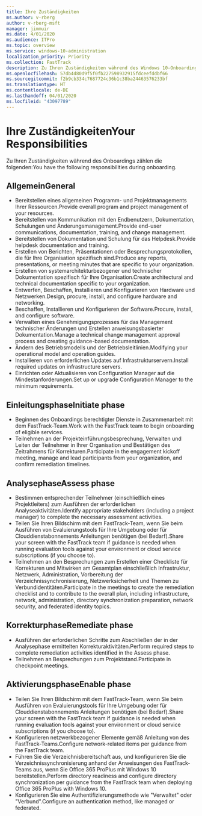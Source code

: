 ```yaml
---
title: Ihre Zuständigkeiten
ms.author: v-rberg
author: v-rberg-msft
manager: jimmuir
ms.date: 4/01/2020
ms.audience: ITPro
ms.topic: overview
ms.service: windows-10-administration
localization_priority: Priority
ms.collection: FastTrack
description: Zu Ihren Zuständigkeiten während des Windows 10-Onboardings zählen die folgenden.
ms.openlocfilehash: 57db4d80d9f5f0fb227598932915fdceefddbf66
ms.sourcegitcommit: f2b9cb334c7687724c36b1c38ba24463576233bf
ms.translationtype: HT
ms.contentlocale: de-DE
ms.lasthandoff: 04/01/2020
ms.locfileid: "43097789"
---
```

# <a name="your-responsibilities"></a><span data-ttu-id="e0644-103">Ihre Zuständigkeiten</span><span class="sxs-lookup"><span data-stu-id="e0644-103">Your Responsibilities</span></span>

<span data-ttu-id="e0644-104">Zu Ihren Zuständigkeiten während des Onboardings zählen die folgenden:</span><span class="sxs-lookup"><span data-stu-id="e0644-104">You have the following responsibilities during onboarding.</span></span>

## <a name="general"></a><span data-ttu-id="e0644-105">Allgemein</span><span class="sxs-lookup"><span data-stu-id="e0644-105">General</span></span>

- <span data-ttu-id="e0644-106">Bereitstellen eines allgemeinen Programm- und Projektmanagements Ihrer Ressourcen.</span><span class="sxs-lookup"><span data-stu-id="e0644-106">Provide overall program and project management of your resources.</span></span>
- <span data-ttu-id="e0644-107">Bereitstellen von Kommunikation mit den Endbenutzern, Dokumentation, Schulungen und Änderungsmanagement.</span><span class="sxs-lookup"><span data-stu-id="e0644-107">Provide end-user communications, documentation, training, and change management.</span></span>
- <span data-ttu-id="e0644-108">Bereitstellen von Dokumentation und Schulung für das Helpdesk.</span><span class="sxs-lookup"><span data-stu-id="e0644-108">Provide helpdesk documentation and training.</span></span>
- <span data-ttu-id="e0644-109">Erstellen von Berichten, Präsentationen oder Besprechungsprotokollen, die für Ihre Organisation spezifisch sind.</span><span class="sxs-lookup"><span data-stu-id="e0644-109">Produce any reports, presentations, or meeting minutes that are specific to your organization.</span></span>
- <span data-ttu-id="e0644-110">Erstellen von systemarchitekturbezogener und technischer Dokumentation spezifisch für Ihre Organisation.</span><span class="sxs-lookup"><span data-stu-id="e0644-110">Create architectural and technical documentation specific to your organization.</span></span>
- <span data-ttu-id="e0644-111">Entwerfen, Beschaffen, Installieren und Konfigurieren von Hardware und Netzwerken.</span><span class="sxs-lookup"><span data-stu-id="e0644-111">Design, procure, install, and configure hardware and networking.</span></span>
- <span data-ttu-id="e0644-112">Beschaffen, Installieren und Konfigurieren der Software.</span><span class="sxs-lookup"><span data-stu-id="e0644-112">Procure, install, and configure software.</span></span>
- <span data-ttu-id="e0644-113">Verwalten eines Genehmigungsprozesses für das Management technischer Änderungen und Erstellen anweisungsbasierter Dokumentation.</span><span class="sxs-lookup"><span data-stu-id="e0644-113">Manage a technical change management approval process and creating guidance-based documentation.</span></span>
- <span data-ttu-id="e0644-114">Ändern des Betriebsmodells und der Betriebsleitlinien.</span><span class="sxs-lookup"><span data-stu-id="e0644-114">Modifying your operational model and operation guides.</span></span>
- <span data-ttu-id="e0644-115">Installieren von erforderlichen Updates auf Infrastrukturservern.</span><span class="sxs-lookup"><span data-stu-id="e0644-115">Install required updates on infrastructure servers.</span></span>
- <span data-ttu-id="e0644-116">Einrichten oder Aktualisieren von Configuration Manager auf die Mindestanforderungen.</span><span class="sxs-lookup"><span data-stu-id="e0644-116">Set up or upgrade Configuration Manager to the minimum requirements.</span></span>

## <a name="initiate-phase"></a><span data-ttu-id="e0644-117">Einleitungsphase</span><span class="sxs-lookup"><span data-stu-id="e0644-117">Initiate phase</span></span>

- <span data-ttu-id="e0644-118">Beginnen des Onboardings berechtigter Dienste in Zusammenarbeit mit dem FastTrack-Team.</span><span class="sxs-lookup"><span data-stu-id="e0644-118">Work with the FastTrack team to begin onboarding of eligible services.</span></span>
- <span data-ttu-id="e0644-119">Teilnehmen an der Projekteinführungsbesprechung, Verwalten und Leiten der Teilnehmer in Ihrer Organisation und Bestätigen des Zeitrahmens für Korrekturen.</span><span class="sxs-lookup"><span data-stu-id="e0644-119">Participate in the engagement kickoff meeting, manage and lead participants from your organization, and confirm remediation timelines.</span></span>

## <a name="assess-phase"></a><span data-ttu-id="e0644-120">Analysephase</span><span class="sxs-lookup"><span data-stu-id="e0644-120">Assess phase</span></span>

- <span data-ttu-id="e0644-121">Bestimmen entsprechender Teilnehmer (einschließlich eines Projektleiters) zum Ausführen der erforderlichen Analyseaktivitäten.</span><span class="sxs-lookup"><span data-stu-id="e0644-121">Identify appropriate stakeholders (including a project manager) to complete the necessary assessment activities.</span></span>
- <span data-ttu-id="e0644-122">Teilen Sie Ihren Bildschirm mit dem FastTrack-Team, wenn Sie beim Ausführen von Evaluierungstools für Ihre Umgebung oder für Clouddienstabonnements Anleitungen benötigen (bei Bedarf).</span><span class="sxs-lookup"><span data-stu-id="e0644-122">Share your screen with the FastTrack team if guidance is needed when running evaluation tools against your environment or cloud service subscriptions (if you choose to).</span></span>
- <span data-ttu-id="e0644-123">Teilnehmen an den Besprechungen zum Erstellen einer Checkliste für Korrekturen und Mitwirken am Gesamtplan einschließlich Infrastruktur, Netzwerk, Administration, Vorbereitung der Verzeichnissynchronisierung, Netzwerksicherheit und Themen zu Verbundidentitäten.</span><span class="sxs-lookup"><span data-stu-id="e0644-123">Participate in the meetings to create the remediation checklist and to contribute to the overall plan, including infrastructure, network, administration, directory synchronization preparation, network security, and federated identity topics.</span></span>

## <a name="remediate-phase"></a><span data-ttu-id="e0644-124">Korrekturphase</span><span class="sxs-lookup"><span data-stu-id="e0644-124">Remediate phase</span></span>

- <span data-ttu-id="e0644-125">Ausführen der erforderlichen Schritte zum Abschließen der in der Analysephase ermittelten Korrekturaktivitäten.</span><span class="sxs-lookup"><span data-stu-id="e0644-125">Perform required steps to complete remediation activities identified in the Assess phase.</span></span>
- <span data-ttu-id="e0644-126">Teilnehmen an Besprechungen zum Projektstand.</span><span class="sxs-lookup"><span data-stu-id="e0644-126">Participate in checkpoint meetings.</span></span>

## <a name="enable-phase"></a><span data-ttu-id="e0644-127">Aktivierungsphase</span><span class="sxs-lookup"><span data-stu-id="e0644-127">Enable phase</span></span>

- <span data-ttu-id="e0644-128">Teilen Sie Ihren Bildschirm mit dem FastTrack-Team, wenn Sie beim Ausführen von Evaluierungstools für Ihre Umgebung oder für Clouddienstabonnements Anleitungen benötigen (bei Bedarf).</span><span class="sxs-lookup"><span data-stu-id="e0644-128">Share your screen with the FastTrack team if guidance is needed when running evaluation tools against your environment or cloud service subscriptions (if you choose to).</span></span>
- <span data-ttu-id="e0644-129">Konfigurieren netzwerkbezogener Elemente gemäß Anleitung von des FastTrack-Teams.</span><span class="sxs-lookup"><span data-stu-id="e0644-129">Configure network-related items per guidance from the FastTrack team.</span></span>
- <span data-ttu-id="e0644-130">Führen Sie die Verzeichnisbereitschaft aus, und konfigurieren Sie die Verzeichnissynchronisierung anhand der Anweisungen des FastTrack-Teams aus, wenn Sie Office 365 ProPlus mit Windows 10 bereitstellen.</span><span class="sxs-lookup"><span data-stu-id="e0644-130">Perform directory readiness and configure directory synchronization per guidance from the FastTrack team when deploying Office 365 ProPlus with Windows 10.</span></span>
- <span data-ttu-id="e0644-131">Konfigurieren Sie eine Authentifizierungsmethode wie "Verwaltet" oder "Verbund".</span><span class="sxs-lookup"><span data-stu-id="e0644-131">Configure an authentication method, like managed or federated.</span></span>

